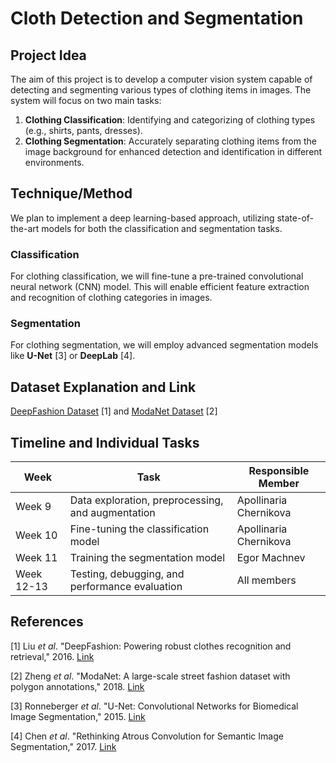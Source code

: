 # Cloth Detection and Segmentation

## Project Idea

The aim of this project is to develop a computer vision system capable of
detecting and segmenting various types of clothing items in images. The system
will focus on two main tasks:

1. **Clothing Classification**: Identifying and categorizing of clothing types
   (e.g., shirts, pants, dresses).
2. **Clothing Segmentation**: Accurately separating clothing items from the
   image background for enhanced detection and identification in different
   environments.

## Technique/Method

We plan to implement a deep learning-based approach, utilizing state-of-the-art
models for both the classification and segmentation tasks.

### Classification

For clothing classification, we will fine-tune a pre-trained convolutional
neural network (CNN) model. This will enable efficient feature extraction and
recognition of clothing categories in images.

### Segmentation

For clothing segmentation, we will employ advanced segmentation models like
**U-Net** [3] or **DeepLab** [4].

## Dataset Explanation and Link

[DeepFashion Dataset](https://github.com/switchablenorms/DeepFashion2) [1] and
[ModaNet Dataset](https://github.com/eBay/modanet) [2]

## Timeline and Individual Tasks

| Week       | Task                                              | Responsible Member     |
| ---------- | ------------------------------------------------- | ---------------------- |
| Week 9     | Data exploration, preprocessing, and augmentation | Apollinaria Chernikova |
| Week 10    | Fine-tuning the classification model              | Apollinaria Chernikova |
| Week 11    | Training the segmentation model                   | Egor Machnev           |
| Week 12-13 | Testing, debugging, and performance evaluation    | All members            |

## References

[1] Liu _et al_. "DeepFashion: Powering robust clothes recognition and
retrieval," 2016. [Link](https://ieeexplore.ieee.org/document/7780493)

[2] Zheng _et al_. "ModaNet: A large-scale street fashion dataset with polygon
annotations," 2018. [Link](https://arxiv.org/abs/1807.01394)

[3] Ronneberger _et al_. "U-Net: Convolutional Networks for Biomedical Image
Segmentation," 2015. [Link](https://arxiv.org/abs/1505.04597)

[4] Chen _et al_. "Rethinking Atrous Convolution for Semantic Image
Segmentation," 2017. [Link](https://arxiv.org/abs/1706.05587)

